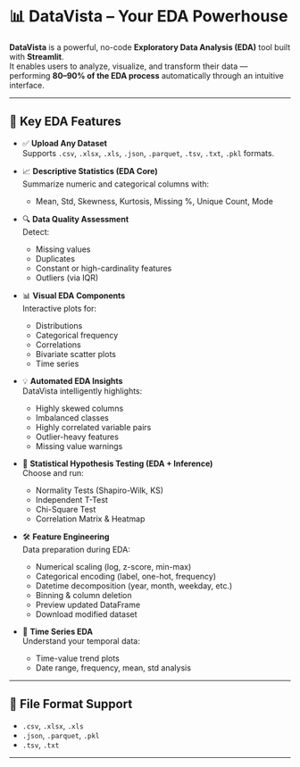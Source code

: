 # 📊 DataVista – Your EDA Powerhouse

**DataVista** is a powerful, no-code **Exploratory Data Analysis (EDA)** tool built with **Streamlit**.  
It enables users to analyze, visualize, and transform their data — performing **80–90% of the EDA process** automatically through an intuitive interface.

---

## 🚀 Key EDA Features

- ✅ **Upload Any Dataset**  
  Supports `.csv`, `.xlsx`, `.xls`, `.json`, `.parquet`, `.tsv`, `.txt`, `.pkl` formats.

- 📈 **Descriptive Statistics (EDA Core)**  
  Summarize numeric and categorical columns with:
  - Mean, Std, Skewness, Kurtosis, Missing %, Unique Count, Mode

- 🔍 **Data Quality Assessment**  
  Detect:
  - Missing values
  - Duplicates
  - Constant or high-cardinality features
  - Outliers (via IQR)

- 📊 **Visual EDA Components**  
  Interactive plots for:
  - Distributions
  - Categorical frequency
  - Correlations
  - Bivariate scatter plots
  - Time series

- 💡 **Automated EDA Insights**  
  DataVista intelligently highlights:
  - Highly skewed columns
  - Imbalanced classes
  - Highly correlated variable pairs
  - Outlier-heavy features
  - Missing value warnings

- 🧪 **Statistical Hypothesis Testing (EDA + Inference)**  
  Choose and run:
  - Normality Tests (Shapiro-Wilk, KS)
  - Independent T-Test
  - Chi-Square Test
  - Correlation Matrix & Heatmap

- 🛠️ **Feature Engineering**  
  Data preparation during EDA:
  - Numerical scaling (log, z-score, min-max)
  - Categorical encoding (label, one-hot, frequency)
  - Datetime decomposition (year, month, weekday, etc.)
  - Binning & column deletion
  - Preview updated DataFrame
  - Download modified dataset

- 📅 **Time Series EDA**  
  Understand your temporal data:
  - Time-value trend plots
  - Date range, frequency, mean, std analysis

---

## 📁 File Format Support

- `.csv`, `.xlsx`, `.xls`
- `.json`, `.parquet`, `.pkl`
- `.tsv`, `.txt`

---
